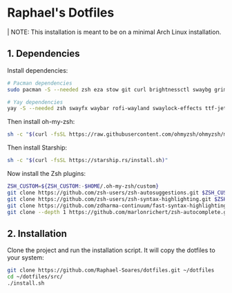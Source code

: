 
# Raphael's Dotfiles

| NOTE: This installation is meant to be on a minimal Arch Linux installation.

## 1. Dependencies

Install dependencies:

```bash
# Pacman dependencies
sudo pacman -S --needed zsh eza stow git curl brightnessctl swaybg grim dunst waybar bluez blueman bluez-utils pipewire-pulse wmname slurp grim pamixer jq inter-font xdg-desktop-portal-gtk xdg-desktop-portal-gnome xdg-desktop-portal-wlr wlroots

# Yay dependencies
yay -S --needed zsh swayfx waybar rofi-wayland swaylock-effects ttf-jetbrains-mono-nerd
```

Then install oh-my-zsh:

```bash
sh -c "$(curl -fsSL https://raw.githubusercontent.com/ohmyzsh/ohmyzsh/master/tools/install.sh)"
```

Then install Starship:

```bash
sh -c "$(curl -fsSL https://starship.rs/install.sh)"
```

Now install the Zsh plugins:

```bash
ZSH_CUSTOM=${ZSH_CUSTOM:-$HOME/.oh-my-zsh/custom}
git clone https://github.com/zsh-users/zsh-autosuggestions.git $ZSH_CUSTOM/plugins/zsh-autosuggestions
git clone https://github.com/zsh-users/zsh-syntax-highlighting.git $ZSH_CUSTOM/plugins/zsh-syntax-highlighting
git clone https://github.com/zdharma-continuum/fast-syntax-highlighting.git $ZSH_CUSTOM/plugins/fast-syntax-highlighting
git clone --depth 1 https://github.com/marlonrichert/zsh-autocomplete.git $ZSH_CUSTOM/plugins/zsh-autocomplete
```

## 2. Installation

Clone the project and run the installation script. It will copy the dotfiles to your system:

```bash
git clone https://github.com/Raphael-Soares/dotfiles.git ~/dotfiles
cd ~/dotfiles/src/
./install.sh
```
